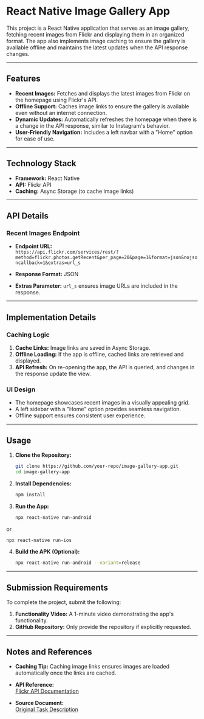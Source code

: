 # React Native Image Gallery App

This project is a React Native application that serves as an image gallery, fetching recent images from Flickr and displaying them in an organized format. The app also implements image caching to ensure the gallery is available offline and maintains the latest updates when the API response changes.

---

## Features

- **Recent Images:** Fetches and displays the latest images from Flickr on the homepage using Flickr's API.
- **Offline Support:** Caches image links to ensure the gallery is available even without an internet connection.
- **Dynamic Updates:** Automatically refreshes the homepage when there is a change in the API response, similar to Instagram's behavior.
- **User-Friendly Navigation:** Includes a left navbar with a "Home" option for ease of use.

---

## Technology Stack

- **Framework:** React Native
- **API:** Flickr API
- **Caching:** Async Storage (to cache image links)

---

## API Details

### Recent Images Endpoint

- **Endpoint URL:**  
  `https://api.flickr.com/services/rest/?method=flickr.photos.getRecent&per_page=20&page=1&format=json&nojsoncallback=1&extras=url_s`

- **Response Format:** JSON
- **Extras Parameter:** `url_s` ensures image URLs are included in the response.

---

## Implementation Details

### Caching Logic

1. **Cache Links:** Image links are saved in Async Storage.
2. **Offline Loading:** If the app is offline, cached links are retrieved and displayed.
3. **API Refresh:** On re-opening the app, the API is queried, and changes in the response update the view.

### UI Design

- The homepage showcases recent images in a visually appealing grid.
- A left sidebar with a "Home" option provides seamless navigation.
- Offline support ensures consistent user experience.

---

## Usage

1. **Clone the Repository:**  
   ```bash
   git clone https://github.com/your-repo/image-gallery-app.git
   cd image-gallery-app
   ```

2. **Install Dependencies:**  
   ```bash
   npm install
   ```
3. **Run the App:**  
   ```bash
   npx react-native run-android
  or
  ```bash
npx react-native run-ios
  ```

4. **Build the APK (Optional):**  
   ```bash
   npx react-native run-android --variant=release
   ```

---

## Submission Requirements

To complete the project, submit the following:

1. **Functionality Video:** A 1-minute video demonstrating the app's functionality.
2. **GitHub Repository:** Only provide the repository if explicitly requested.

---

## Notes and References

- **Caching Tip:** Caching image links ensures images are loaded automatically once the links are cached.
- **API Reference:**  
  [Flickr API Documentation](https://www.flickr.com/services/api/)

- **Source Document:**  
  [Original Task Description](https://justpaste.it/24ngp)
